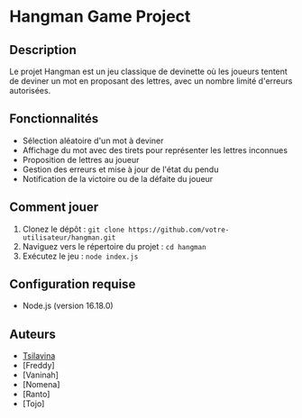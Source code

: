 # Hangman Game Project

## Description
Le projet Hangman est un jeu classique de devinette où les joueurs tentent de deviner un mot en proposant des lettres, avec un nombre limité d'erreurs autorisées.

## Fonctionnalités
- Sélection aléatoire d'un mot à deviner
- Affichage du mot avec des tirets pour représenter les lettres inconnues
- Proposition de lettres au joueur
- Gestion des erreurs et mise à jour de l'état du pendu
- Notification de la victoire ou de la défaite du joueur

## Comment jouer
1. Clonez le dépôt : `git clone https://github.com/votre-utilisateur/hangman.git`
2. Naviguez vers le répertoire du projet : `cd hangman`
3. Exécutez le jeu : `node index.js`

## Configuration requise
- Node.js (version 16.18.0)

## Auteurs
- [Tsilavina](https://github.com/votre-utilisateur)
- [Freddy]
- [Vaninah]
- [Nomena]
- [Ranto]
- [Tojo]
